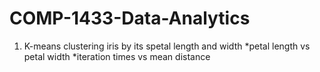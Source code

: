 # COMP-1433-Data-Analytics
1. K-means clustering iris by its spetal length and width
*petal length vs petal width
*iteration times vs mean distance

